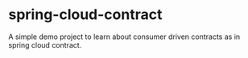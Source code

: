 # spring-cloud-contract
A simple demo project to learn about consumer driven contracts as in spring cloud contract.
